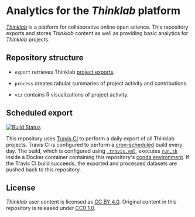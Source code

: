 # Analytics for the _Thinklab_ platform

[_Thinklab_](https://thinklab.org/) is a platform for collaborative online open science. This repository exports and stores _Thinklab_ content as well as providing basic analytics for _Thinklab_ projects.

## Repository structure

+ `export` retrieves Thinklab [project exports](https://thinklab.com/discussion/discussion-summary-statistics-for-illustrating-project-impact/191#4).

+ `process` creates tabular summaries of project activity and contributions.

+ `viz` contains R visualizations of project activity.

## Scheduled export

[![Build Status](https://travis-ci.org/dhimmel/thinklytics.svg?branch=master)](https://travis-ci.org/dhimmel/thinklytics)

This repository uses [Travis CI](https://travis-ci.org/dhimmel/thinklytics "dhimmel/thinklytics on Travis CI") to perform a daily export of all Thinklab projects. Travis CI is configured to perform a [cron-scheduled](https://docs.travis-ci.com/user/cron-jobs/ "Travis CI Cron Jobs") build every day. The build, which is configured using [`.travis.yml`](.travis.yml), executes [`run.sh`](run.sh) inside a Docker container containing this repository's [conda environment](docker/spec-file.txt). If the Travis CI build succeeds, the exported and processed datasets are pushed back to this repository.

## License

_Thinklab_ user content is licensed as [CC BY 4.0](https://creativecommons.org/licenses/by/4.0/ "Creative Commons · Attribution 4.0 International"). Original content in this repository is released under [CC0 1.0](https://creativecommons.org/publicdomain/zero/1.0/ "Creative Commons · CC0 1.0 Universal · Public Domain Dedication").
